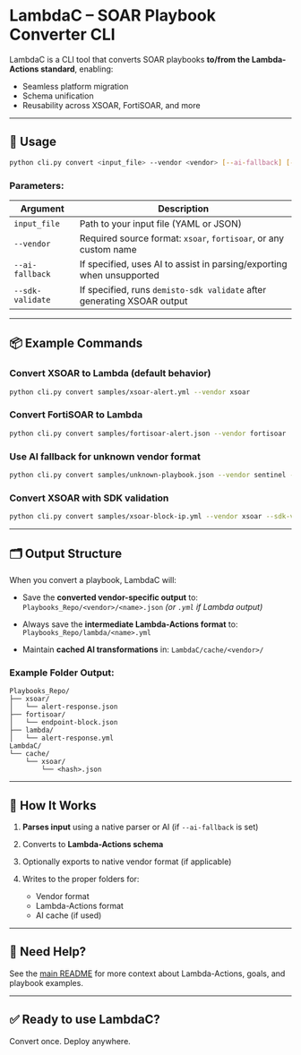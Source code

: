 # LambdaC – SOAR Playbook Converter CLI

LambdaC is a CLI tool that converts SOAR playbooks **to/from the Lambda-Actions standard**, enabling:

- Seamless platform migration
- Schema unification
- Reusability across XSOAR, FortiSOAR, and more

---

## 🚀 Usage

```bash
python cli.py convert <input_file> --vendor <vendor> [--ai-fallback] [--sdk-validate]
````

### Parameters:

| Argument         | Description                                                             |
| ---------------- | ----------------------------------------------------------------------- |
| `input_file`     | Path to your input file (YAML or JSON)                                  |
| `--vendor`       | Required source format: `xsoar`, `fortisoar`, or any custom name        |
| `--ai-fallback`  | If specified, uses AI to assist in parsing/exporting when unsupported   |
| `--sdk-validate` | If specified, runs `demisto-sdk validate` after generating XSOAR output |

---

## 📦 Example Commands

### Convert XSOAR to Lambda (default behavior)

```bash
python cli.py convert samples/xsoar-alert.yml --vendor xsoar
```

### Convert FortiSOAR to Lambda

```bash
python cli.py convert samples/fortisoar-alert.json --vendor fortisoar
```

### Use AI fallback for unknown vendor format

```bash
python cli.py convert samples/unknown-playbook.json --vendor sentinel --ai-fallback
```

### Convert XSOAR with SDK validation

```bash
python cli.py convert samples/xsoar-block-ip.yml --vendor xsoar --sdk-validate
```

---

## 🗂️ Output Structure

When you convert a playbook, LambdaC will:

* Save the **converted vendor-specific output** to:
  `Playbooks_Repo/<vendor>/<name>.json` *(or `.yml` if Lambda output)*

* Always save the **intermediate Lambda-Actions format** to:
  `Playbooks_Repo/lambda/<name>.yml`

* Maintain **cached AI transformations** in:
  `LambdaC/cache/<vendor>/`

### Example Folder Output:

```
Playbooks_Repo/
├── xsoar/
│   └── alert-response.json
├── fortisoar/
│   └── endpoint-block.json
├── lambda/
│   └── alert-response.yml
LambdaC/
└── cache/
    └── xsoar/
        └── <hash>.json
```

---

## 🔁 How It Works

1. **Parses input** using a native parser or AI (if `--ai-fallback` is set)
2. Converts to **Lambda-Actions schema**
3. Optionally exports to native vendor format (if applicable)
4. Writes to the proper folders for:

   * Vendor format
   * Lambda-Actions format
   * AI cache (if used)

---

## 🧠 Need Help?

See the [main README](../README.md) for more context about Lambda-Actions, goals, and playbook examples.

---

## ✅ Ready to use LambdaC?

Convert once. Deploy anywhere.